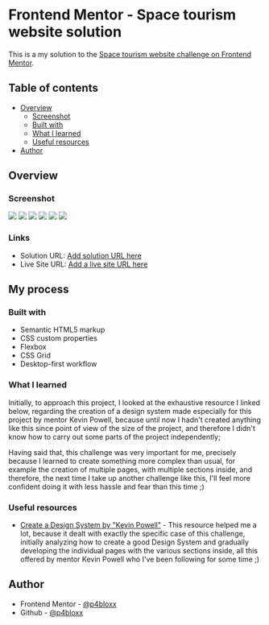 # Frontend Mentor - Space tourism website solution

This is a my solution to the [Space tourism website challenge on Frontend Mentor](https://www.frontendmentor.io/challenges/space-tourism-multipage-website-gRWj1URZ3).

## Table of contents

- [Overview](#overview)
  - [Screenshot](#screenshot)
  - [Built with](#built-with)
  - [What I learned](#what-i-learned)
  - [Useful resources](#useful-resources)
- [Author](#author)

## Overview

### Screenshot

![](./screenshots/Desktop%20view.png)
![](./screenshots/Mobile%20view.png)
![](./screenshots/Tablet%20view.png)
![](./screenshots/Inner%20page%20destination.png)
![](./screenshots/Inner%20page%20crew.png)
![](./screenshots/Inner%20page%20technology.png)

### Links

- Solution URL: [Add solution URL here](https://your-solution-url.com)
- Live Site URL: [Add a live site URL here](https://p4bloxx.github.io/Space-Tourism-Agency/)

## My process

### Built with

- Semantic HTML5 markup
- CSS custom properties
- Flexbox
- CSS Grid
- Desktop-first workflow

### What I learned

Initially, to approach this project, I looked at the exhaustive resource I linked below, regarding the creation of a design system made especially for this project by mentor Kevin Powell, because until now I hadn't created anything like this since point of view of the size of the project, and therefore I didn't know how to carry out some parts of the project independently;

Having said that, this challenge was very important for me, precisely because I learned to create something more complex than usual, for example the creation of multiple pages, with multiple sections inside, and therefore, the next time I take up another challenge like this, I'll feel more confident doing it with less hassle and fear than this time ;)

### Useful resources

- [Create a Design System by "Kevin Powell"](https://www.youtube.com/watch?v=lRaL-8qZ0mM&t=22861s) - This resource helped me a lot, because it dealt with exactly the specific case of this challenge, initially analyzing how to create a good Design System and gradually developing the individual pages with the various sections inside, all this offered by mentor Kevin Powell who I've been following for some time ;)

## Author

- Frontend Mentor - [@p4bloxx](https://www.frontendmentor.io/profile/p4bloxx)
- Github - [@p4bloxx](https://github.com/p4bloxx)
